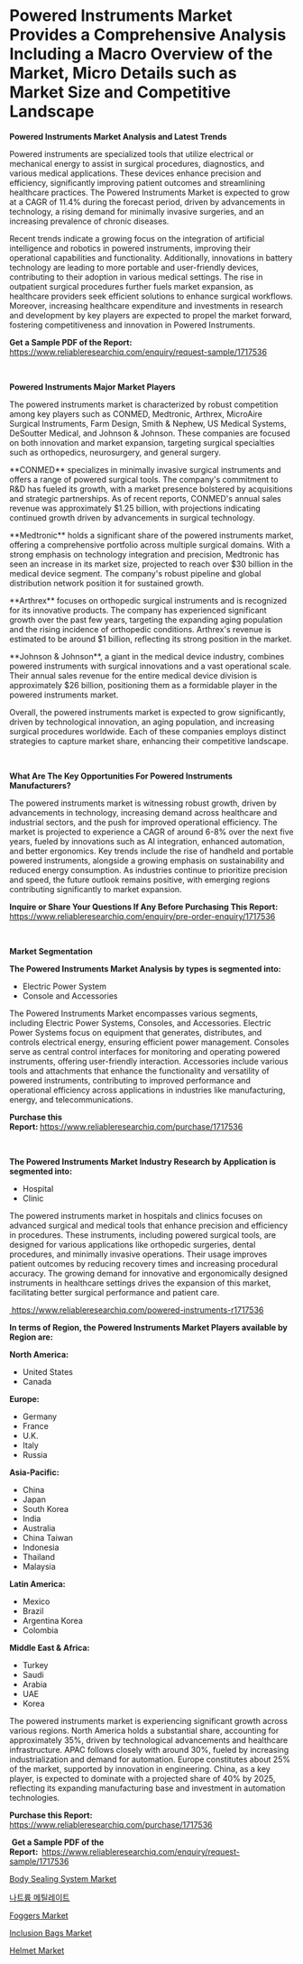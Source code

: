<p><h1>Powered Instruments Market Provides a Comprehensive Analysis Including a Macro Overview of the Market, Micro Details such as Market Size and Competitive Landscape</h1></p><p><strong>Powered Instruments Market Analysis and Latest Trends</strong></p>
<p><p>Powered instruments are specialized tools that utilize electrical or mechanical energy to assist in surgical procedures, diagnostics, and various medical applications. These devices enhance precision and efficiency, significantly improving patient outcomes and streamlining healthcare practices. The Powered Instruments Market is expected to grow at a CAGR of 11.4% during the forecast period, driven by advancements in technology, a rising demand for minimally invasive surgeries, and an increasing prevalence of chronic diseases.</p><p>Recent trends indicate a growing focus on the integration of artificial intelligence and robotics in powered instruments, improving their operational capabilities and functionality. Additionally, innovations in battery technology are leading to more portable and user-friendly devices, contributing to their adoption in various medical settings. The rise in outpatient surgical procedures further fuels market expansion, as healthcare providers seek efficient solutions to enhance surgical workflows. Moreover, increasing healthcare expenditure and investments in research and development by key players are expected to propel the market forward, fostering competitiveness and innovation in Powered Instruments.</p></p>
<p><strong>Get a Sample PDF of the Report:&nbsp;</strong> <a href="https://www.reliableresearchiq.com/enquiry/request-sample/1717536?utm_campaign=99&utm_medium=2&utm_source=Github&utm_content=ia&utm_term=14102024&utm_id=powered-instruments">https://www.reliableresearchiq.com/enquiry/request-sample/1717536</a></p>
<p>&nbsp;</p>
<p><strong>Powered Instruments Major Market Players</strong></p>
<p><p>The powered instruments market is characterized by robust competition among key players such as CONMED, Medtronic, Arthrex, MicroAire Surgical Instruments, Farm Design, Smith & Nephew, US Medical Systems, DeSoutter Medical, and Johnson & Johnson. These companies are focused on both innovation and market expansion, targeting surgical specialties such as orthopedics, neurosurgery, and general surgery.</p><p>**CONMED** specializes in minimally invasive surgical instruments and offers a range of powered surgical tools. The company's commitment to R&D has fueled its growth, with a market presence bolstered by acquisitions and strategic partnerships. As of recent reports, CONMED's annual sales revenue was approximately $1.25 billion, with projections indicating continued growth driven by advancements in surgical technology.</p><p>**Medtronic** holds a significant share of the powered instruments market, offering a comprehensive portfolio across multiple surgical domains. With a strong emphasis on technology integration and precision, Medtronic has seen an increase in its market size, projected to reach over $30 billion in the medical device segment. The company's robust pipeline and global distribution network position it for sustained growth.</p><p>**Arthrex** focuses on orthopedic surgical instruments and is recognized for its innovative products. The company has experienced significant growth over the past few years, targeting the expanding aging population and the rising incidence of orthopedic conditions. Arthrex's revenue is estimated to be around $1 billion, reflecting its strong position in the market.</p><p>**Johnson & Johnson**, a giant in the medical device industry, combines powered instruments with surgical innovations and a vast operational scale. Their annual sales revenue for the entire medical device division is approximately $26 billion, positioning them as a formidable player in the powered instruments market.</p><p>Overall, the powered instruments market is expected to grow significantly, driven by technological innovation, an aging population, and increasing surgical procedures worldwide. Each of these companies employs distinct strategies to capture market share, enhancing their competitive landscape.</p></p>
<p>&nbsp;</p>
<p><strong>What Are The Key Opportunities For Powered Instruments Manufacturers?</strong></p>
<p><p>The powered instruments market is witnessing robust growth, driven by advancements in technology, increasing demand across healthcare and industrial sectors, and the push for improved operational efficiency. The market is projected to experience a CAGR of around 6-8% over the next five years, fueled by innovations such as AI integration, enhanced automation, and better ergonomics. Key trends include the rise of handheld and portable powered instruments, alongside a growing emphasis on sustainability and reduced energy consumption. As industries continue to prioritize precision and speed, the future outlook remains positive, with emerging regions contributing significantly to market expansion.</p></p>
<p><strong>Inquire or Share Your Questions If Any Before Purchasing This Report:</strong> <a href="https://www.reliableresearchiq.com/enquiry/pre-order-enquiry/1717536?utm_campaign=99&utm_medium=2&utm_source=Github&utm_content=ia&utm_term=14102024&utm_id=powered-instruments">https://www.reliableresearchiq.com/enquiry/pre-order-enquiry/1717536</a></p>
<p>&nbsp;</p>
<p><strong>Market Segmentation</strong></p>
<p><strong>The Powered Instruments Market Analysis by types is segmented into:</strong></p>
<p><ul><li>Electric Power System</li><li>Console and Accessories</li></ul></p>
<p><p>The Powered Instruments Market encompasses various segments, including Electric Power Systems, Consoles, and Accessories. Electric Power Systems focus on equipment that generates, distributes, and controls electrical energy, ensuring efficient power management. Consoles serve as central control interfaces for monitoring and operating powered instruments, offering user-friendly interaction. Accessories include various tools and attachments that enhance the functionality and versatility of powered instruments, contributing to improved performance and operational efficiency across applications in industries like manufacturing, energy, and telecommunications.</p></p>
<p><strong>Purchase this Report:&nbsp;</strong><a href="https://www.reliableresearchiq.com/purchase/1717536?utm_campaign=99&utm_medium=2&utm_source=Github&utm_content=ia&utm_term=14102024&utm_id=powered-instruments">https://www.reliableresearchiq.com/purchase/1717536</a></p>
<p>&nbsp;</p>
<p><strong>The Powered Instruments Market Industry Research by Application is segmented into:</strong></p>
<p><ul><li>Hospital</li><li>Clinic</li></ul></p>
<p><p>The powered instruments market in hospitals and clinics focuses on advanced surgical and medical tools that enhance precision and efficiency in procedures. These instruments, including powered surgical tools, are designed for various applications like orthopedic surgeries, dental procedures, and minimally invasive operations. Their usage improves patient outcomes by reducing recovery times and increasing procedural accuracy. The growing demand for innovative and ergonomically designed instruments in healthcare settings drives the expansion of this market, facilitating better surgical performance and patient care.</p></p>
<p><a href="https://www.reliableresearchiq.com/powered-instruments-r1717536?utm_campaign=99&utm_medium=2&utm_source=Github&utm_content=ia&utm_term=14102024&utm_id=powered-instruments">&nbsp;https://www.reliableresearchiq.com/powered-instruments-r1717536</a></p>
<p><strong>In terms of Region, the Powered Instruments Market Players available by Region are:</strong></p>
<p>
    <p> <strong> North America: </strong>
        <ul>
            <li>United States</li>
            <li>Canada</li>
        </ul>
        </p> 
    <p> <strong> Europe: </strong>
        <ul>
            <li>Germany</li>
            <li>France</li>
            <li>U.K.</li>
            <li>Italy</li>
            <li>Russia</li>
        </ul>
        </p> 
    <p> <strong> Asia-Pacific: </strong>
        <ul>
            <li>China</li>
            <li>Japan</li>
            <li>South Korea</li>
            <li>India</li>
            <li>Australia</li>
            <li>China Taiwan</li>
            <li>Indonesia</li>
            <li>Thailand</li>
            <li>Malaysia</li>
        </ul>
        </p> 
    <p> <strong> Latin America: </strong>
        <ul>
            <li>Mexico</li>
            <li>Brazil</li>
            <li>Argentina Korea</li>
            <li>Colombia</li>
        </ul>
        </p> 
    <p> <strong> Middle East & Africa: </strong>
        <ul>
            <li>Turkey</li>
            <li>Saudi</li>
            <li>Arabia</li>
            <li>UAE</li>
            <li>Korea</li>
        </ul>
    </p>
    </p>
<p><p>The powered instruments market is experiencing significant growth across various regions. North America holds a substantial share, accounting for approximately 35%, driven by technological advancements and healthcare infrastructure. APAC follows closely with around 30%, fueled by increasing industrialization and demand for automation. Europe constitutes about 25% of the market, supported by innovation in engineering. China, as a key player, is expected to dominate with a projected share of 40% by 2025, reflecting its expanding manufacturing base and investment in automation technologies.</p></p>
<p><strong>Purchase this Report: </strong><a href="https://www.reliableresearchiq.com/purchase/1717536?utm_campaign=99&utm_medium=2&utm_source=Github&utm_content=ia&utm_term=14102024&utm_id=powered-instruments">https://www.reliableresearchiq.com/purchase/1717536</a></p>
<p>&nbsp;<strong>Get a Sample PDF of the Report:&nbsp;&nbsp;</strong><a href="https://www.reliableresearchiq.com/enquiry/request-sample/1717536?utm_campaign=99&utm_medium=2&utm_source=Github&utm_content=ia&utm_term=14102024&utm_id=powered-instruments">https://www.reliableresearchiq.com/enquiry/request-sample/1717536</a></p>
<p><strong></strong></p>
<p><p><a href="https://www.linkedin.com/pulse/unveiling-market-trends-global-body-sealing-system-growth-zeh8f?trk=public_post_embed_feed-article-content&utm_campaign=99&utm_medium=2&utm_source=Github&utm_content=ia&utm_term=14102024&utm_id=powered-instruments">Body Sealing System Market</a></p><p><a href="https://github.com/sougarounis/Market-Research-Report-List-6/blob/main/699856618042.md?utm_campaign=99&utm_medium=2&utm_source=Github&utm_content=ia&utm_term=14102024&utm_id=powered-instruments">나트륨 메틸레이트</a></p><p><a href="https://github.com/alespiliffe/Market-Research-Report-List-1/blob/main/foggers-market.md?utm_campaign=99&utm_medium=2&utm_source=Github&utm_content=ia&utm_term=14102024&utm_id=powered-instruments">Foggers Market</a></p><p><a href="https://github.com/yoreivesal/Market-Research-Report-List-1/blob/main/inclusion-bags-market.md?utm_campaign=99&utm_medium=2&utm_source=Github&utm_content=ia&utm_term=14102024&utm_id=powered-instruments">Inclusion Bags Market</a></p><p><a href="https://www.linkedin.com/pulse/helmet-market-opportunities-emerging-global-trends-shifts-2024-2031-dxype?utm_campaign=99&utm_medium=2&utm_source=Github&utm_content=ia&utm_term=14102024&utm_id=powered-instruments">Helmet Market</a></p></p>